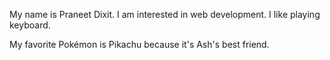 My name is Praneet Dixit. I am interested in web development. I like playing keyboard.

My favorite Pokémon is Pikachu because it's Ash's best friend.